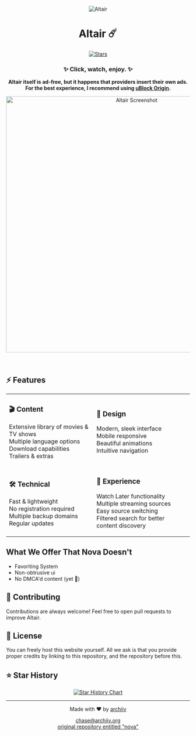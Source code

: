 <div align="center">
  
  ![Altair](logo.png)
  <h1>Altair ☄️</h1>
  <p>
    <a href="https://github.com/archiivcc/altair/stargazers">
      <img src="https://img.shields.io/github/stars/archiivcc/altair?color=%23A855F7&logo=github&style=for-the-badge" alt="Stars">
    </a>
  </p>
  <h3>✨ Click, watch, enjoy. ✨</h3>
  
  <p><strong>Altair itself is ad-free, but it happens that providers insert their own ads. For the best experience, I recommend using <a href="https://ublockorigin.com/">uBlock Origin</a>.</strong></p>
  
  <p align="center">
    <img alt="Altair Screenshot" src="https://iili.io/2iL3qAB.png" width="700">
  </p>
  <br>
</div>

## ⚡ Features

<div align="center">
<table>
<tr>
<td>

### 🎬 Content
Extensive library of movies & TV shows <br>
Multiple language options <br>
Download capabilities <br>
Trailers & extras

</td>
<td>

### 🎨 Design
Modern, sleek interface <br>
Mobile responsive <br>
Beautiful animations <br>
Intuitive navigation

</td>
</tr>
<tr>
<td>

### 🛠 Technical
Fast & lightweight <br>
No registration required <br>
Multiple backup domains <br>
Regular updates

</td>
<td>

### 🌟 Experience
Watch Later functionality <br>
Multiple streaming sources <br>
Easy source switching <br>
Filtered search for better content discovery

</td>
</tr>
</table>
</div>


## What We Offer That Nova Doesn't

- Favoriting System
- Non-obtrusive ui
- No DMCA'd content (yet 🙏)

## 🤝 Contributing

Contributions are always welcome! Feel free to open pull requests to improve Altair.

## 📝 License

You can freely host this website yourself. All we ask is that you provide proper credits by linking to this repository, and the repository before this.

## ⭐ Star History

<div align="center">
<a href="https://star-history.com/#archiivcc/altair&Timeline">
  <picture>
    <source media="(prefers-color-scheme: dark)" srcset="https://api.star-history.com/svg?repos=archiivcc/altair&type=Timeline&theme=dark" />
    <source media="(prefers-color-scheme: light)" srcset="https://api.star-history.com/svg?repos=archiivcc/altair&type=Timeline" />
    <img alt="Star History Chart" src="https://api.star-history.com/svg?repos=archiivcc/altair&type=Timeline" />
  </picture>
</a>
</div>

<div align="center">
  
---
  
<p>Made with ❤️ by <a href="https://github.com/archiivv">archiiv</a></p>
<p>
  <a href="mailto:chase@archiiv.org">chase@archiiv.org</a></br>
  <a href="https://github.com/ambr0sial/nova">original repository entitled "nova"</a>
</p>
  
</div> 
